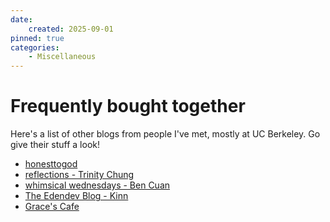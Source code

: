 ```yaml
---
date:
    created: 2025-09-01
pinned: true
categories:
    - Miscellaneous
---
```


# Frequently bought together

Here's a list of other blogs from people I've met, mostly at UC Berkeley. Go give their stuff a look!

<!-- more -->

- [honesttogod](https://honesttogod.substack.com)
- [reflections - Trinity Chung](https://trinityjchung.com/reflections)
- [whimsical wednesdays - Ben Cuan](https://bencuan.substack.com/)
- [The Edendev Blog - Kinn](https://kinn.dev/blog)
- [Grace's Cafe](https://valleynights.substack.com)
